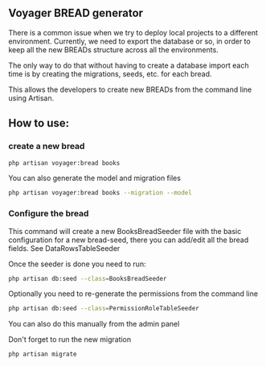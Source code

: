 
## Voyager BREAD generator

There is a common issue when we try to deploy local projects to a different environment. Currently, we need to export the database or so, in order to keep all the new BREADs structure across all the environments.

The only way to do that without having to create a database import each time is by creating the migrations, seeds, etc. for each bread.

This allows the developers to create new BREADs from the command line using Artisan.

## How to use:

### create a new bread
```bash
php artisan voyager:bread books
```

You can also generate the model and migration files

```bash
php artisan voyager:bread books --migration --model
```

### Configure the bread
This command will create a new BooksBreadSeeder file with the basic configuration for a new bread-seed, there you can add/edit all the bread fields. See DataRowsTableSeeder

Once the seeder is done you need to run:

```bash
php artisan db:seed --class=BooksBreadSeeder
```

Optionally you need to re-generate the permissions from the command line
```bash
php artisan db:seed --class=PermissionRoleTableSeeder
```
You can also do this manually from the admin panel

Don't forget to run the new migration
```bash
php artisan migrate
```

